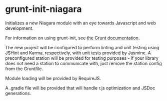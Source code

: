 # grunt-init-niagara

Initializes a new Niagara module with an eye towards Javascript and web
development.

For information on using grunt-init, see
[the Grunt documentation](http://gruntjs.com/project-scaffolding).

The new project will be configured to perform linting and unit testing using
JSHint and Karma, respectively, with unit tests provided by Jasmine.
A preconfigured station will be provided for testing purposes - if your
library does not need a station to communicate with, just remove the station
config from the Gruntfile.

Module loading will be provided by RequireJS.

A .gradle file will be provided that will handle r.js optimization and JSDoc
generations.